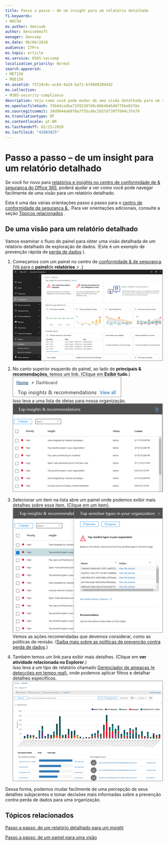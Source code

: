 ```yaml
---
title: Passo a passo – de um insight para um relatório detalhado
f1.keywords:
- NOCSH
ms.author: deniseb
author: denisebmsft
manager: dansimp
ms.date: 06/04/2018
audience: ITPro
ms.topic: article
ms.service: O365-seccomp
localization_priority: Normal
search.appverid:
- MET150
- MOE150
ms.assetid: f3724c6c-ec64-4a24-ba71-bfd68020d4d2
ms.collection:
- M365-security-compliance
description: Veja como você pode mudar de uma visão detalhada para um relatório detalhado no centro &amp; de conformidade de segurança por meio de um exemplo de prevenção de perda de dados.
ms.openlocfilehash: f5b64cedba72592307d9c806484640f75be02f8e
ms.sourcegitcommit: 3dd9944a6070a7f35c4bc2b57df397f844c3fe79
ms.translationtype: MT
ms.contentlocale: pt-BR
ms.lasthandoff: 02/15/2020
ms.locfileid: "42083025"
---
```

# <a name="walkthrough---from-an-insight-to-a-detailed-report"></a>Passo a passo – de um insight para um relatório detalhado

Se você for novo para [relatórios e insights no centro de conformidade de &amp; segurança do Office 365](reports-and-insights-in-security-and-compliance.md), poderá ajudar a ver como você pode navegar facilmente de uma visão para um relatório detalhado. 
  
Esta é uma das várias orientações passo a passo para o [centro de conformidade de segurança &amp; ](https://protection.office.com). Para ver orientações adicionais, consulte a seção [Tópicos relacionados](#related-topics) . 
  
## <a name="from-an-insight-to-a-detailed-report"></a>De uma visão para um relatório detalhado

Vamos examinar o fluxo do painel para obter uma visão detalhada de um relatório detalhado de exploração de dados. (Este é um exemplo de prevenção rápida de [perda de dados](../../compliance/data-loss-prevention-policies.md) ). 
  
1. Começamos com um painel no centro de [conformidade &amp; de segurança](https://protection.office.com). (Vá para o **painel**de **relatórios** \> .)<br/>![No centro de &amp; conformidade de segurança, escolha \> painel de relatórios](../../media/2a668c3d-3fa3-4e37-8149-46989b33ae8c.png)
  
2. No canto superior esquerdo do painel, ao lado de **principais &amp; recomendações**, temos um link. (Clique em **Exibir tudo**.)<br/>![No centro de &amp; conformidade de segurança, escolha \> painel de relatórios para ver suas principais ideias](../../media/9bb64e11-494f-40a4-ab3d-8d3c7789f300.png)<br/>Isso leva a uma lista de ideias para nossa organização.<br/>![No centro de &amp; conformidade de segurança, você pode exibir todos os percepções em uma lista](../../media/1289af77-bf5a-444a-97a1-03d8a83f75a9.png)
  
3. Selecionar um item na lista abre um painel onde podemos exibir mais detalhes sobre esse item. (Clique em um item).<br/>![Detalhes de uma percepção selecionada](../../media/dcbb389f-23b0-4031-b789-4a49068af85a.png)<br/>Vemos as ações recomendadas que devemos considerar, como as políticas de revisão. ([Saiba mais sobre as políticas de prevenção contra perda de dados](../../compliance/data-loss-prevention-policies.md).)
    
4. Também temos um link para exibir mais detalhes. (Clique em **ver atividade relacionada no Explorer**.)<br/>Isso leva a um tipo de relatório chamado [Gerenciador de ameaças (e detecções em tempo real)](threat-explorer.md), onde podemos aplicar filtros e detalhar detalhes específicos.<br/>![Exibição do Explorer com mais detalhes sobre uma percepção selecionada](../../media/3ad15b15-7158-44b7-beda-013351bd868e.png)
  
Dessa forma, podemos mudar facilmente de uma percepção de seus detalhes subjacentes e tomar decisões mais informadas sobre a prevenção contra perda de dados para uma organização.
  
## <a name="related-topics"></a>Tópicos relacionados

[Passo a passo: de um relatório detalhado para um insight](from-a-detailed-report-to-an-insight.md)
  
[Passo a passo: de um painel para uma visão](from-a-dashboard-to-an-insight.md)
  

